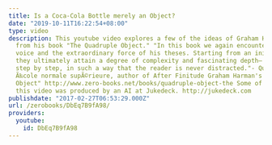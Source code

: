 ```yaml
---
title: Is a Coca-Cola Bottle merely an Object?
date: "2019-10-11T16:22:54+08:00"
type: video
description: This youtube video explores a few of the ideas of Graham Harman, specifically
  from his book "The Quadruple Object." "In this book we again encounter Harman’s
  voice and the extraordinary force of his theses. Starting from an initial simplicity,
  they ultimately attain a degree of complexity and fascinating depth— but always
  step by step, in such a way that the reader is never distracted."- Quentin Meillassoux,
  Ã‰cole normale supÃ©rieure, author of After Finitude Graham Harman's "The Quadruple
  Object" http://www.zero-books.net/books/quadruple-object-the Some of the music in
  this video was produced by an AI at Jukedeck. http://jukedeck.com
publishdate: "2017-02-27T06:53:29.000Z"
url: /zerobooks/DbEq7B9fA98/
providers:
  youtube:
    id: DbEq7B9fA98
---
```

